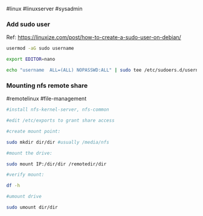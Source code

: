 #linux #linuxserver #sysadmin 

### Add sudo user

Ref: https://linuxize.com/post/how-to-create-a-sudo-user-on-debian/

```bash
usermod -aG sudo username

export EDITOR=nano

echo "username  ALL=(ALL) NOPASSWD:ALL" | sudo tee /etc/sudoers.d/username
```

### Mounting nfs remote share

#remotelinux #file-management 

```bash
#install nfs-kernel-server, nfs-common

#edit /etc/exports to grant share access

#create mount point:

sudo mkdir dir/dir #usually /media/nfs

#mount the drive:

sudo mount IP:/dir/dir /remotedir/dir

#verify mount:

df -h 

#umount drive

sudo umount dir/dir
```